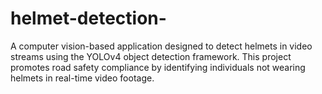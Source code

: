 # helmet-detection-
A computer vision-based application designed to detect helmets in video streams using the YOLOv4 object detection framework. This project promotes road safety compliance by identifying individuals not wearing helmets in real-time video footage.
